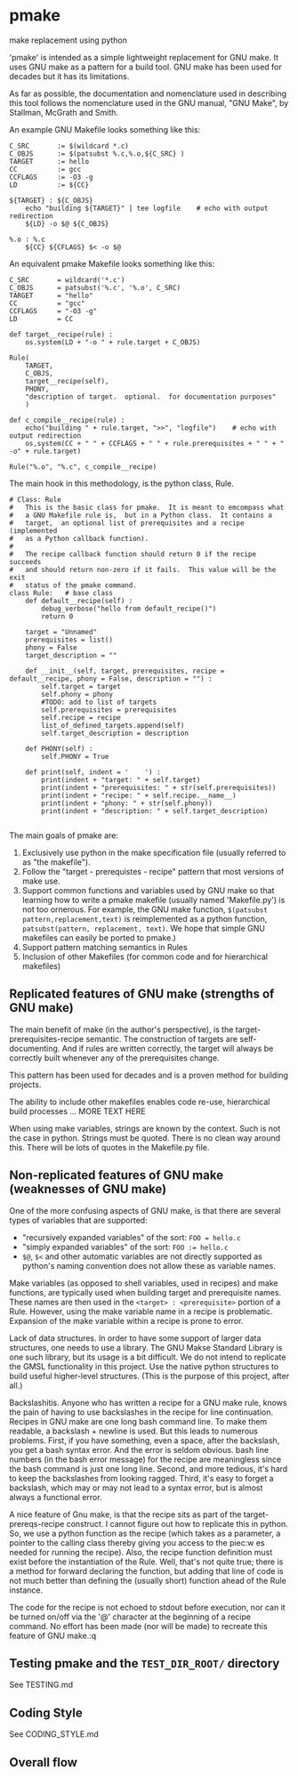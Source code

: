 # pmake
make replacement using python

'pmake' is intended as a simple lightweight replacement for GNU make. It uses GNU make
as a pattern for a build tool.  GNU make has been used for decades but
it has its limitations.

As far as possible,  the documentation and nomenclature used in describing
this tool follows the nomenclature used in the GNU manual, "GNU Make",  by
Stallman, McGrath and Smith.

An example GNU Makefile looks something like this:

```
C_SRC       := $(wildcard *.c)
C_OBJS      := $(patsubst %.c,%.o,${C_SRC} )
TARGET      := hello
CC          := gcc
CCFLAGS     := -O3 -g
LD          := ${CC}

${TARGET} : ${C_OBJS}
    echo "building ${TARGET}" | tee logfile    # echo with output redirection
    ${LD} -o $@ ${C_OBJS}

%.o : %.c
    ${CC} ${CFLAGS} $< -o $@

```

An equivalent pmake Makefile looks something like this:

```
C_SRC       = wildcard('*.c')
C_OBJS      = patsubst('%.c', '%.o', C_SRC)
TARGET      = "hello"
CC          = "gcc"
CCFLAGS     = "-O3 -g"
LD          = CC

def target__recipe(rule) :
    os.system(LD + "-o " + rule.target + C_OBJS)

Rule(
    TARGET,
    C_OBJS,
    target__recipe(self),
    PHONY,
    "description of target.  optional.  for documentation purposes"
    )

def c_compile__recipe(rule) :
    echo("building " + rule.target, ">>", "logfile")    # echo with output redirection
    os,system(CC + " " + CCFLAGS + " " + rule.prerequisites + " " + " -o" + rule.target)

Rule("%.o", "%.c", c_compile__recipe)

```

The main hook in this methodology, is the python  class, Rule.

```
# Class: Rule
#   This is the basic class for pmake.  It is meant to emcompass what
#   a GNU Makefile rule is,  but in a Python class.  It contains a
#   target,  an optional list of prerequisites and a recipe (implemented
#   as a Python callback function).
#
#   The recipe callback function should return 0 if the recipe succeeds
#   and should return non-zero if it fails.  This value will be the exit
#   status of the pmake command.
class Rule:   # base class
    def default__recipe(self) :
        debug_verbose("hello from default_recipe()")
        return 0

    target = "Unnamed"
    prerequisites = list() 
    phony = False 
    target_description = ""

    def __init__(self, target, prerequisites, recipe = default__recipe, phony = False, description = "") :
        self.target = target
        self.phony = phony
        #TODO: add to list of targets
        self.prerequisites = prerequisites
        self.recipe = recipe
        list_of_defined_targets.append(self)
        self.target_description = description

    def PHONY(self) :
        self.PHONY = True

    def print(self, indent = '    ') :
        print(indent + "target: " + self.target)
        print(indent + "prerequisites: " + str(self.prerequisites))
        print(indent + "recipe: " + self.recipe.__name__)
        print(indent + "phony: " + str(self.phony))
        print(indent + "description: " + self.target_description)


```

The main goals of pmake are:

1. Exclusively use python in the make specification file (usually referred to as "the makefile").
1. Follow the "target - prerequistes - recipe" pattern that most versions of make use.
1. Support common functions and variables used by GNU make so that learning how to 
write a pmake makefile (usually named 'Makefile.py') is not too ornerous.  For example,
the GNU make function, `$(patsubst pattern,replacement,text)` is reimplemented as a python
function, `patsubst(pattern, replacement, text)`.  We
hope that simple GNU makefiles can easily be ported to pmake.)
1. Support pattern matching semantics in Rules
1. Inclusion of other Makefiles (for common code and for hierarchical makefiles)

## Replicated features of GNU make (strengths of GNU make)

The main benefit of make (in the author's perspective), is the target-prerequisites-recipe
semantic.  The construction of targets are self-documenting.  And if rules
are written correctly, the target will always be correctly built whenever
any of the prerequisites change. 

This pattern has been used for decades and is a proven method for building projects.

The ability to include other makefiles enables code re-use, hierarchical build
processes ...  MORE TEXT HERE

When using make variables,  strings are known by the context.  Such is not the
case in python.  Strings must be quoted.  There is no clean way around this.
There will be lots of quotes in the Makefile.py file.



## Non-replicated features of GNU make  (weaknesses of GNU make)

One of the more confusing aspects of GNU make, is that there are several types of
variables that are supported:

- "recursively expanded variables" of the sort: `FOO = hello.c`
- "simply expanded variables" of the sort: `FOO := hello.c`
- `$@`, `$<` and other automatic variables are not directly supported as python's
naming convention does not allow these as variable names.

Make variables (as opposed to shell variables, used in recipes) and make functions,
are typically used when building target and prerequisite names.  These names are
then used in the `<target> : <prerequisite>` portion of a Rule.  However, using the 
make variable name in a recipe is problematic.  Expansion of the make variable 
within a recipe is prone to error.

Lack of data structures.  In order to have some support of larger data 
structures,  one needs to use a library. The GNU Makse Standard Library 
is one such library,  but its usage is a bit difficult.  We do not intend to
replicate the GMSL functionality in this project.  Use the native python structures
to build useful higher-level structures.  (This is the purpose of this
project, after all.)

Backslashitis.  Anyone who has written a recipe for a GNU make rule,  knows
the pain of having to use backslashes in the recipe for line continuation. 
Recipes in GNU make are one long bash command line.  To make them readable,
a backslash + newline is used.  But this leads to numerous problems.  First,
if you have something,  even a space, after the backslash,  you get a bash syntax
error.  And the error is seldom obvious.  bash line numbers (in the bash error 
message) for the recipe are meaningless since the bash command is just one
long line.  Second, and more tedious,  it's hard
to keep the backslashes from looking ragged.  Third,  it's easy to forget a 
backslash, which may or may not lead to a syntax error,  but is almost always a 
functional error.

A nice feature of Gnu make,  is that the recipe sits as part of the target-prereqs-recipe
construct.  I cannot figure out how to replicate this in python. So,  we use a python
function as the recipe (which takes as a parameter, a pointer to the calling class thereby
giving you access to the piec:w
es needed for running the recipe).  Also,  the recipe function
definition must exist before the instantiation of the Rule.  Well, that's not quite
true;  there is a method for forward declaring the function,  but adding that line of code
is not much better than defining the (usually short) function ahead of the Rule instance.

The code for the recipe is not echoed to stdout before execution, nor can it be turned
on/off via the '@' character at the beginning of a recipe command.  No effort has been
made (nor will be made) to recreate this feature of GNU make.:q



## Testing pmake and the `TEST_DIR_ROOT/` directory

See TESTING.md

## Coding Style

See CODING_STYLE.md

## Overall flow


